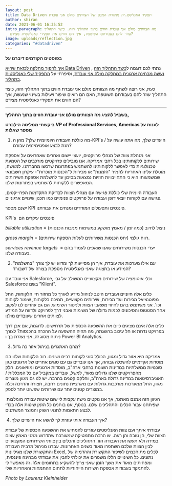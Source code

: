 ```yaml
---
layout: post
title: Data Driven תפקיד האנליסט.ית מנקודת המבט של הצוותים מולם אני עובדת
author: shiran
date: 2021-06-01 16:35:52
intro_paragraph: מה הצוותים מולם אני עובדת חווים בתוך התהליך הזה. כיצד התהליך
  עוזר להם בעבודתם השוטפת, איך הם חווים את תפקידי כאנליסטית מצידם?
image: uploads/reflection.jpg
categories: "#datadriven"
---
```

**בפוסטים הקודמים דיברנו על**

[איך להפוך מחלקה לכזאת שהיא Data Driven](https://shiran.tips/blog/%D7%97%D7%9E%D7%99%D7%A9%D7%94-%D7%A9%D7%9C%D7%91%D7%99%D7%9D-%D7%9C%D7%94%D7%A4%D7%99%D7%9B%D7%AA-%D7%94%D7%90%D7%A8%D7%92%D7%95%D7%9F-%D7%9Cdata-driven/) , נתתי לכם דוגמה ל[כיצד התהליך הזה נעשה מבחינה ארגונית במחלקה מולה אני עובדת](https://shiran.tips/blog/data-driven-%D7%90%D7%99%D7%9A-%D7%94%D7%AA%D7%94%D7%9C%D7%99%D7%9A-%D7%A9%D7%9C-%D7%A4%D7%99%D7%AA%D7%95%D7%97-%D7%AA%D7%A8%D7%91%D7%95%D7%AA-%D7%9E%D7%95%D7%A0%D7%97%D7%AA-%D7%A0%D7%AA%D7%95%D7%A0%D7%99%D7%9D-%D7%A0%D7%A2%D7%A9%D7%94-%D7%91%D7%9E%D7%97%D7%9C%D7%A7%D7%94-%D7%9E%D7%95%D7%9C%D7%94-%D7%90%D7%A0%D7%99-%D7%A2%D7%95%D7%91%D7%93%D7%AA/), וסיפרתי על [התפקיד שלי כאנליסטית בתהליך](https://shiran.tips/blog/data-driven-2/). 

כעת, אני רוצה לשתף מה הצוותים מולם אני עובדת חווים בתוך התהליך הזה, כיצד התהליך עוזר להם בעבודתם השוטפת, האם הם רואים שיפור ויעילות בשינוי שנעשה, איך הם חווים את תפקידי כאנליסטית מצידם?

- - -

**בשביל להציג מה הצוותים מולם אני עובדת חווים בתוך התהליך,** 

**ביקשתי ממליסה הילברט VP of Professional Services, Americas לענות על מספר שאלות**

1. מה כוללת העבודה היומיומית שלך? מהן ה-KPI's / היעדים שלך, מה אתה עושה על מנת לבצע אופטימיזציה עבורם?

אני מנהלת צוות של מנהלי פרויקטים, יועצי יישום ואחרים שאחראים על אספקת שירותים ללקוחותינו בכל רחבי אמריקה. אנו מובילים פרויקטים מורכבים של הטמעת טכנולוגיות כדי לאפשר ללקוחותינו להשתמש בפתרונות שרכשו מחברתנו. למעשה, מוטלת עלינו האחריות להמיר "הזמנות" או מכירות ל"הכנסות מוכרות"- עיקרון חשבונאי שמשמעותו היא כי התחייבויות חוזיות נמצאות בסיכון עד להשלמת אספקת השירותים המאפשרים ללקוחות להשתמש בפתרונות שלנו.

העבודה היומית שלי כוללת פגישה עם מנהלי הצוות לבדיקת התקדמות הפרוייקטים, פגישה עם לקוחות יוצאי דופן ועבודה על פרויקטים פנימיים כמו תכנון שינויים ארגוניים.

ישנם מספר KPI פיננסים ותפעולים המודדים ומנחים את עבודתנו.

KPI's  פיננסים עיקרים הם

*billable utilization* = ניצול לחיוב (כמה זמן / מאמץ מושקע במשימות מניבות הכנסות)

*gross margin* = רווח גולמי (יחס הכנסות משירותים לעלות הספקת שירותים).

*services revenue targets*  = יעדי הכנסות משירותים שאנו שואפים לעמוד בהם בעבודה שלנו.

2. עם אילו מערכות את עובדת, איך הן מסייעות לך ומדוע יש לך צורך "בהשלמת" המידע או בתצוגה שאני כאנליסטית מספקת בצורה של דשבורד?

אני עובד עם Salesforce, וכלי אוטומציה של שירותים מקצועיים המשולב על גבי Salesforce בשם "Klient".  

כלים אלה חיוניים ועובדים היטב לניהול מידע לאורך כל מחזור חיי הלקוחות, החל מפוטנציאל מכירות ועד מכירות, שירותים מקצועיים, תמיכה בלקוחות, שימור לקוחות וכו'. אני משתמש בהם לחיזוי משאבי הצוות ולניטור השימוש. הם גם עוזרים לנו לעקוב אחר הסטטוס והסיכונים לכמות גדולה של משימות ואבני דרך לפרויקט ולדווח על המידע לצוותים אחרים שעובדים מולנו.

כלים אלה אינם מציגים כיום את ההשפעה הכספית של תרחישים. לדוגמה, אם אבן דרך בפרויקט נדחת או חל עיכוב בהשגתה, מה תהיה ההשפעה על ההכרה בהכנסות? לצורך ניתוח מסוג זה, אני נעזרת בך ו Power BI Analytics.

3. מהם האתגרים בניהול אזור כה גדול?

אמריקה היא אזור גדול ומגוון, הכולל סוגי לקוחות רבים ושונים. רוב הלקוחות שלנו הם מוסדות אקדמיים להשכלה גבוהה, אך אנו עובדים גם עם סוגים אחרים של ארגונים כגון סוכנויות ממשלתיות במדינות השונות ברחבי ארה"ב, מוסדות ארגוניים ומוזיאונים. חלק מהפרויקטים שלנו גדולים מאוד, למשל, עובדים במקביל עם כל המכללות / האוניברסיטאות במדינה גדולה בארה"ב, וחלקם קטנים בהרבה. יש לנו גם מגוון מוצרים מגוון, החל ממערכות מורכבות גדולות עם מיגרציית נתונים רחבה, תצורה והדרכה וכלה במוצרים קטנים יותר עם שירותים שפשוט יותר לספק.

 הגיוון הזה אמנם מאתגר, אך אנו נוקטים גישה עקבית ליישום שיטות עבודה מומלצות שפיתחנו עבור הכלים והתהליכים שלנו. בנוסף, אנו בוחנים כל הזמן שיטות אלה בכדי לבצע התאמות לתנאי השוק והמוצר המשתנים.

 4. איך העבודה איתי עוזרת לך להשיג את היעדים שלך?

עבודתי איתך ועם צוות האנליסטים עוזרים להמחיש את ההשפעה הכספית של עבודת הצוות שלי, הן טובה והן רעה. יש הרבה מתמטיקה שמעורבת שתדרוש ממני מאמץ עצום במידה ולא תעשו את העבודה הזו. התהליכים והכלים בין צוותי השירותים המקצועיים לבין הצוות שלכם השתפרו מאוד בשנים האחרונות. עברנו מניהול מרבית העבודה והתקשורת שלנו מגיליונות Excel, לכלים מתוחכמים לשיפור התקשורת וההדמיה של נתונים. כל השינויים הללו משפרים את יכולתי להבין את עבודתי מבחינה פיננסית, ומפחיתים מאוד את משך הזמן שאני צריך להשקיע בתחומים אלה. זה מאפשר לי להתמקד בעבודות אספקת השירות הייחודיות לתחום ההתמחות והאחריות שלי.

*Photo by Laurenz Kleinheider*[](https://unsplash.com/@laurlenz)